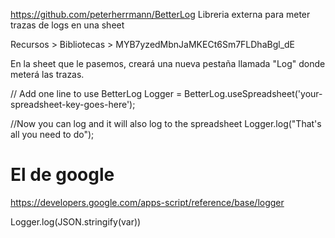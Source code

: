 https://github.com/peterherrmann/BetterLog
Libreria externa para meter trazas de logs en una sheet

Recursos > Bibliotecas > MYB7yzedMbnJaMKECt6Sm7FLDhaBgl_dE

En la sheet que le pasemos, creará una nueva pestaña llamada "Log" donde meterá las trazas.

// Add one line to use BetterLog
Logger = BetterLog.useSpreadsheet('your-spreadsheet-key-goes-here');

//Now you can log and it will also log to the spreadsheet
Logger.log("That's all you need to do");



# El de google
https://developers.google.com/apps-script/reference/base/logger

Logger.log(JSON.stringify(var))
